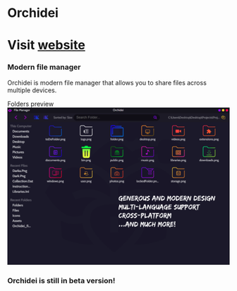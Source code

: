 # Orchidei

# Visit [website](https://orchidei.netlify.app/)

### Modern file manager

Orchidei is modern file manager that allows you to share files across multiple devices.



Folders preview
![Orchidei Preview](./preview.png)

### Orchidei is still in beta version!